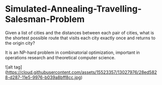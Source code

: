 # Simulated-Annealing-Travelling-Salesman-Problem

Given a list of cities and the distances between each pair of cities, what is the shortest possible route that visits each city exactly once and returns to the origin city?

It is an NP-hard problem in combinatorial optimization, important in operations research and theoretical computer science.

![alt tag] (https://cloud.githubusercontent.com/assets/15523357/13027976/28ed5828-d287-11e5-9976-b039a8bff8cc.jpg)
